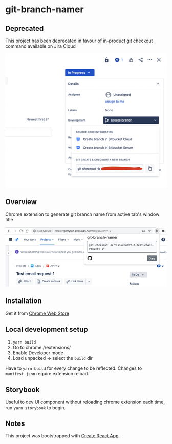 # git-branch-namer

## Deprecated

This project has been deprecated in favour of in-product git checkout command available on Jira Cloud

![screenshot](/jira-cloud-in-product-checkout-namer.png)

## Overview

Chrome extension to generate git branch name from active tab's window title

![screenshot](/screenshot20200708.jpg)

## Installation

Get it from [Chrome Web Store](https://chrome.google.com/webstore/detail/git-branch-namer/blloglbppemlmiibincgieehfdjlladd)

## Local development setup

1. `yarn build`
1. Go to chrome://extensions/
1. Enable Developer mode
1. Load unpacked -> select the `build` dir

Have to `yarn build` for every change to be reflected. Changes to `manifest.json` require extension reload.

## Storybook

Useful to dev UI component without reloading chrome extension each time, run `yarn storybook` to begin.

## Notes

This project was bootstrapped with [Create React App](https://github.com/facebook/create-react-app).
